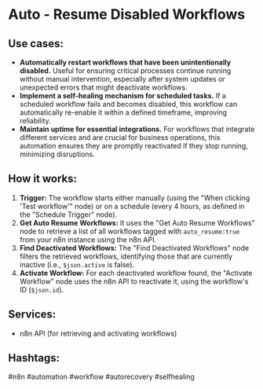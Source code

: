 # Auto - Resume Disabled Workflows

## Use cases:

- **Automatically restart workflows that have been unintentionally disabled.** Useful for ensuring critical processes continue running without manual intervention, especially after system updates or unexpected errors that might deactivate workflows.
- **Implement a self-healing mechanism for scheduled tasks.** If a scheduled workflow fails and becomes disabled, this workflow can automatically re-enable it within a defined timeframe, improving reliability.
- **Maintain uptime for essential integrations.** For workflows that integrate different services and are crucial for business operations, this automation ensures they are promptly reactivated if they stop running, minimizing disruptions.

## How it works:

1.  **Trigger:** The workflow starts either manually (using the "When clicking 'Test workflow'" node) or on a schedule (every 4 hours, as defined in the "Schedule Trigger" node).
2.  **Get Auto Resume Workflows:** It uses the "Get Auto Resume Workflows" node to retrieve a list of all workflows tagged with `auto_resume:true` from your n8n instance using the n8n API.
3.  **Find Deactivated Workflows:** The "Find Deactivated Workflows" node filters the retrieved workflows, identifying those that are currently inactive (i.e., `$json.active` is false).
4.  **Activate Workflow:** For each deactivated workflow found, the "Activate Workflow" node uses the n8n API to reactivate it, using the workflow's ID (`$json.id`).

## Services:

-   n8n API (for retrieving and activating workflows)

## Hashtags:

#n8n #automation #workflow #autorecovery #selfhealing
